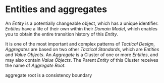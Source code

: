 # Entities and aggregates

An _Entity_ is a potentially changeable object, which has a unique identifier. _Entities_ have a life of their own within their _Domain Model_, which enables you to obtain the entire transition history of this _Entity_.

It is one of the most important and complex patterns of _Tactical Design_, _Aggregates_ are based on two other _Tactical Standards_, which are _Entities_ and _Value Objects_. An _Aggregate_ is a Cluster of one or more _Entities_, and may also contain _Value Objects_. The Parent _Entity_ of this Cluster receives the name of _Aggregate Root_.

aggregate root is a consistency boundary
